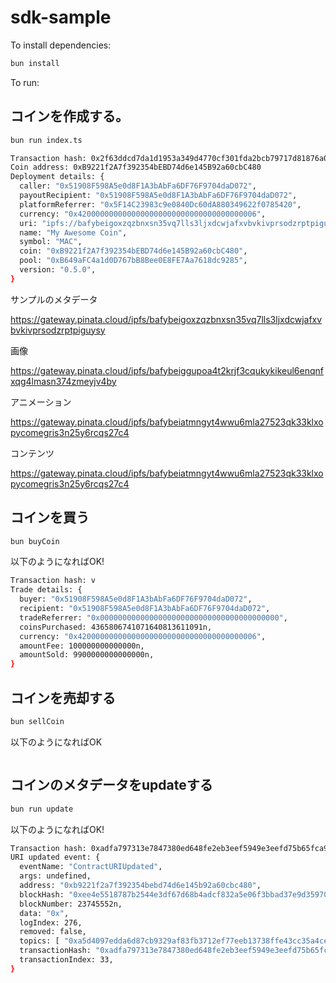 # sdk-sample

To install dependencies:

```bash
bun install
```

To run:

## コインを作成する。

```bash
bun run index.ts
```

```bash
Transaction hash: 0x2f63ddcd7da1d1953a349d4770cf301fda2bcb79717d81876a06e3eaf41d7998
Coin address: 0xB9221f2A7f392354bEBD74d6e145B92a60cbC480
Deployment details: {
  caller: "0x51908F598A5e0d8F1A3bAbFa6DF76F9704daD072",
  payoutRecipient: "0x51908F598A5e0d8F1A3bAbFa6DF76F9704daD072",
  platformReferrer: "0x5F14C23983c9e0840Dc60dA880349622f0785420",
  currency: "0x4200000000000000000000000000000000000006",
  uri: "ipfs://bafybeigoxzqzbnxsn35vq7lls3ljxdcwjafxvbvkivprsodzrptpiguysy",
  name: "My Awesome Coin",
  symbol: "MAC",
  coin: "0xB9221f2A7f392354bEBD74d6e145B92a60cbC480",
  pool: "0xB649aFC4a1d0D767bB8Bee0E8FE7Aa7618dc9285",
  version: "0.5.0",
}
```

サンプルのメタデータ

https://gateway.pinata.cloud/ipfs/bafybeigoxzqzbnxsn35vq7lls3ljxdcwjafxvbvkivprsodzrptpiguysy

画像

https://gateway.pinata.cloud/ipfs/bafybeiggupoa4t2krjf3cqukykikeul6enqnfxqg4lmasn374zmeyjv4by

アニメーション

https://gateway.pinata.cloud/ipfs/bafybeiatmngyt4wwu6mla27523qk33klxopycomegris3n25y6rcqs27c4

コンテンツ

https://gateway.pinata.cloud/ipfs/bafybeiatmngyt4wwu6mla27523qk33klxopycomegris3n25y6rcqs27c4

## コインを買う

```bash
bun buyCoin
```

以下のようになればOK!

```bash
Transaction hash: v
Trade details: {
  buyer: "0x51908F598A5e0d8F1A3bAbFa6DF76F9704daD072",
  recipient: "0x51908F598A5e0d8F1A3bAbFa6DF76F9704daD072",
  tradeReferrer: "0x0000000000000000000000000000000000000000",
  coinsPurchased: 4365806741071640813611091n,
  currency: "0x4200000000000000000000000000000000000006",
  amountFee: 100000000000000n,
  amountSold: 9900000000000000n,
}
```

## コインを売却する

```bash
bun sellCoin
```

以下のようになればOK

```bash

```

## コインのメタデータをupdateする

```bash
bun run update
```

以下のようになればOK!

```bash
Transaction hash: 0xadfa797313e7847380ed648fe2eb3eef5949e3eefd75b65fca9e0fae09c57c05
URI updated event: {
  eventName: "ContractURIUpdated",
  args: undefined,
  address: "0xb9221f2a7f392354bebd74d6e145b92a60cbc480",
  blockHash: "0xee4e5518787b2544e3df67d68b4adcf832a5e06f3bbad37e9d359708e523a9e2",
  blockNumber: 23745552n,
  data: "0x",
  logIndex: 276,
  removed: false,
  topics: [ "0xa5d4097edda6d87cb9329af83fb3712ef77eeb13738ffe43cc35a4ce305ad962" ],
  transactionHash: "0xadfa797313e7847380ed648fe2eb3eef5949e3eefd75b65fca9e0fae09c57c05",
  transactionIndex: 33,
}
```